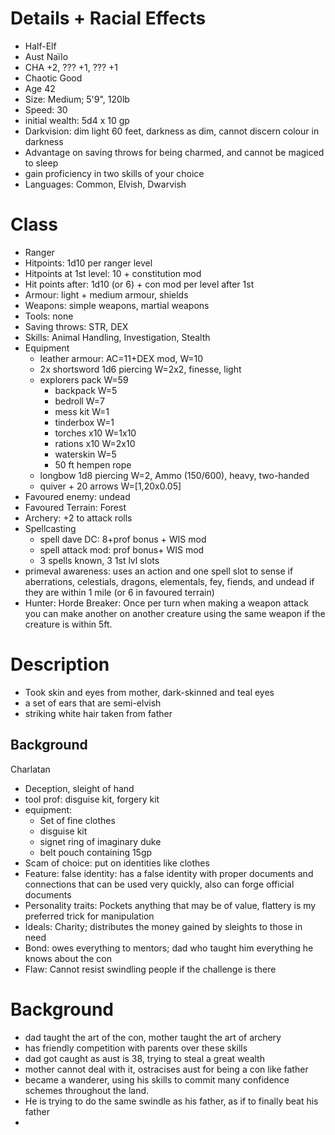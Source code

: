 # Details + Racial Effects
- Half-Elf
- Aust Naïlo
- CHA +2, ??? +1, ??? +1
- Chaotic Good
- Age 42
- Size: Medium; 5'9", 120lb
- Speed: 30
- initial wealth: 5d4 x 10 gp
- Darkvision: dim light 60 feet, darkness as dim, cannot discern colour in darkness
- Advantage on saving throws for being charmed, and cannot be magiced to sleep
- gain proficiency in two skills of your choice
- Languages: Common, Elvish, Dwarvish

# Class 
- Ranger
- Hitpoints: 1d10 per ranger level
- Hitpoints at 1st level: 10 + constitution mod
- Hit points after: 1d10 (or 6) + con mod per level after 1st
- Armour: light + medium armour, shields
- Weapons: simple weapons, martial weapons
- Tools: none
- Saving throws: STR, DEX
- Skills: Animal Handling, Investigation, Stealth
- Equipment 
	- leather armour: AC=11+DEX mod, W=10
	- 2x shortsword 1d6 piercing W=2x2, finesse, light
	- explorers pack W=59
		- backpack W=5
		- bedroll W=7
		- mess kit W=1
		- tinderbox W=1
		- torches x10 W=1x10
		- rations x10 W=2x10
		- waterskin W=5
		- 50 ft hempen rope
	- longbow 1d8 piercing W=2, Ammo (150/600), heavy, two-handed
	- quiver + 20 arrows W=[1,20x0.05]
- Favoured enemy: undead
- Favoured Terrain: Forest
- Archery: +2 to attack rolls
- Spellcasting
	- spell dave DC: 8+prof bonus + WIS mod
	- spell attack mod: prof bonus+ WIS mod
	- 3 spells known, 3 1st lvl slots
- primeval awareness: uses an action and one spell slot to sense if aberrations, celestials, dragons, elementals, fey, fiends, and undead if they are within 1 mile (or 6 in favoured terrain)
- Hunter: Horde Breaker: Once per turn when making a weapon attack you can make another on another creature using the same weapon if the creature is within 5ft. 

# Description
- Took skin and eyes from mother, dark-skinned and teal eyes
- a set of ears that are semi-elvish
- striking white hair taken from father
## Background
Charlatan
- Deception, sleight of hand
- tool prof: disguise kit, forgery kit
- equipment:
	- Set of fine clothes
	- disguise kit
	- signet ring of imaginary duke
	- belt pouch containing 15gp
- Scam of choice: put on identities like clothes
- Feature: false identity: has a false identity with proper documents and connections that can be used very quickly, also can forge official documents
- Personality traits: Pockets anything that may be of value, flattery is my preferred trick for manipulation
- Ideals: Charity; distributes the money gained by sleights to those in need
- Bond: owes everything to mentors; dad who taught him everything he knows about the con
- Flaw: Cannot resist swindling people if the challenge is there
# Background
- dad taught the art of the con, mother taught the art of archery
- has friendly competition with parents over these skills
- dad got caught as aust is 38, trying to steal a great wealth
- mother cannot deal with it, ostracises aust for being a con like father
- became a wanderer, using his skills to commit many confidence schemes throughout the land.
- He is trying to do the same swindle as his father, as if to finally beat his father
- 